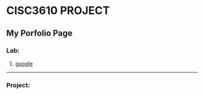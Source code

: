 # CISC3610 PROJECT
## My Porfolio Page

### Lab:
1. [google](www.google.com)





_______________________________________________
### Project:
